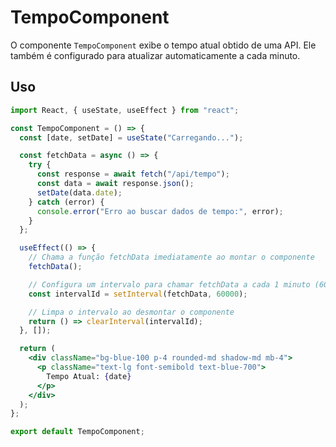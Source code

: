 # TempoComponent

O componente `TempoComponent` exibe o tempo atual obtido de uma API. Ele também é configurado para atualizar automaticamente a cada minuto.

## Uso

```jsx
import React, { useState, useEffect } from "react";

const TempoComponent = () => {
  const [date, setDate] = useState("Carregando...");

  const fetchData = async () => {
    try {
      const response = await fetch("/api/tempo");
      const data = await response.json();
      setDate(data.date);
    } catch (error) {
      console.error("Erro ao buscar dados de tempo:", error);
    }
  };

  useEffect(() => {
    // Chama a função fetchData imediatamente ao montar o componente
    fetchData();

    // Configura um intervalo para chamar fetchData a cada 1 minuto (60000 milissegundos)
    const intervalId = setInterval(fetchData, 60000);

    // Limpa o intervalo ao desmontar o componente
    return () => clearInterval(intervalId);
  }, []);

  return (
    <div className="bg-blue-100 p-4 rounded-md shadow-md mb-4">
      <p className="text-lg font-semibold text-blue-700">
        Tempo Atual: {date}
      </p>
    </div>
  );
};

export default TempoComponent;
